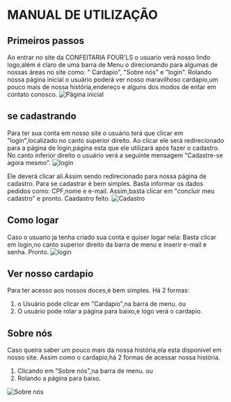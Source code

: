 
# MANUAL DE UTILIZAÇÃO 

## Primeiros passos

Ao entrar no site da CONFEITARIA FOUR'LS o usuario verá nosso lindo logo,além é claro de uma barra de Menu o direcionando para algumas de nossas áreas no site como: " Cardapio", "Sobre nós" e "login".
Rolando nossa página inicial o usuário poderá ver nosso maravilhoso cardapio,um pouco mais de nossa história,endereço e alguns dos modos de entar em contato conosco.
![Página inicial](../prints/tela-inicio.png)


## se cadastrando

Para ter sua conta em nosso site o usuário terá que clicar em "login",localizado no canto superior direito.
Ao clicar ele será redirecionado para a página de login,página esta que ele utilizará após fazer o cadastro.
No canto inferior direito o usuário verá a seguinte mensagem "Cadastre-se agora mesmo".
![login](../prints/login.png)

Ele deverá clicar ali.Assim sendo redirecionado para nossa página de cadastro.
Para se cadastrar é bem simples. Basta informar os dados pedidos como: CPF,nome e e-mail.
Assim,basta clicar em "concluir meu cadastro" e pronto.
Caadastro feito.
![Cadastro](../prints/Cadastro.png)

## Como logar

Caso o usuario ja tenha criado sua conta e quiser logar nela:
Basta clicar em login,no canto superior direito da barra de menu e inserir e-mail e senha.
Pronto.
![login](../prints/login.png)

## Ver nosso cardapio

Para ter acesso aos nossos doces,é bem simples.
Há 2 formas:
1. o Usuário pode clicar em "Cardapio",na barra de menu.
ou
2. O usuário pode rolar a página para baixo,e logo verá o cardapio.

## Sobre nós

Caso queira saber um pouco mais da nossa história,ela esta disponivel em nosso site.
Assim como o cardapio,há 2 formas de acessar nossa história.
1. Clicando em "Sobre nós",na barra de menu.
ou
2. Rolando a página para baixo.

![Sobre nós](../prints/Sobre-nos.png)


